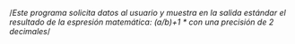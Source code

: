 /*Este programa solicita datos al usuario y muestra en la salida estándar el resultado de la espresión matemática: (a/b)+1 * con una precisión de 2 decimales*/
